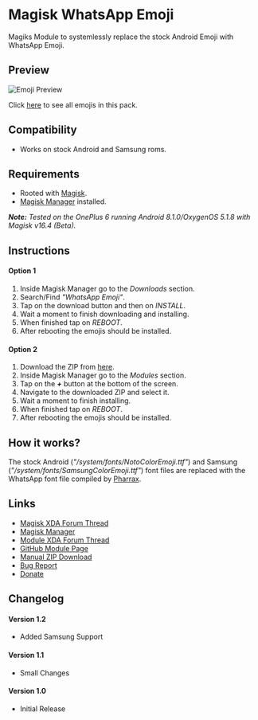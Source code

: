 # Magisk WhatsApp Emoji

Magiks Module to systemlessly replace the stock Android Emoji with WhatsApp Emoji.

## Preview
![Emoji Preview](https://i.imgur.com/wJ8A38t.png)

Click [here](https://emojipedia.org/whatsapp/) to see all emojis in this pack.

## Compatibility
- Works on stock Android and Samsung roms.

## Requirements
- Rooted with [Magisk](https://forum.xda-developers.com/apps/magisk/official-magisk-v7-universal-systemless-t3473445).
- [Magisk Manager](https://github.com/topjohnwu/MagiskManager/releases/) installed.

*__Note:__ Tested on the OnePlus 6 running Android 8.1.0/OxygenOS 5.1.8 with Magisk v16.4 (Beta).*

## Instructions
#### Option 1
1. Inside Magisk Manager go to the *Downloads* section. 
2. Search/Find *"WhatsApp Emoji"*.
3. Tap on the download button and then on *INSTALL*.
4. Wait a moment to finish downloading and installing.
5. When finished tap on *REBOOT*.
6. After rebooting the emojis should be installed.


#### Option 2
1. Download the ZIP from [here](https://forum.xda-developers.com/devdb/project/?id=27859#downloads).
2. Inside Magisk Manager go to the *Modules* section.
3. Tap on the *__+__* button at the bottom of the screen.
4. Navigate to the downloaded ZIP and select it.
5. Wait a moment to finish installing.
6. When finished tap on *REBOOT*.
7. After rebooting the emojis should be installed.

## How it works?
The stock Android (*"/system/fonts/NotoColorEmoji.ttf"*) and Samsung (*"/system/fonts/SamsungColorEmoji.ttf"*) font files are replaced with the WhatsApp font file compiled by [Pharrax](https://forum.xda-developers.com/general/general/mod-whatsapps-emoji-systemwide-font-t3703026).

## Links
- [Magisk XDA Forum Thread](https://forum.xda-developers.com/apps/magisk/official-magisk-v7-universal-systemless-t3473445)
- [Magisk Manager](https://github.com/topjohnwu/MagiskManager/releases/)
- [Module XDA Forum Thread](https://forum.xda-developers.com/android/development/magisk-whatsapp-emoji-t3809892)
- [GitHub Module Page](https://github.com/Magisk-Modules-Repo/WhatsApp-Emoji/blob/master/README.md)
- [Manual ZIP Download](https://forum.xda-developers.com/devdb/project/?id=27859#downloads)
- [Bug Report](https://github.com/Magisk-Modules-Repo/WhatsApp-Emoji/issues/new)
- [Donate](https://www.paypal.me/ilivss/5)

## Changelog
#### Version 1.2
- Added Samsung Support

#### Version 1.1
- Small Changes

#### Version 1.0
- Initial Release
